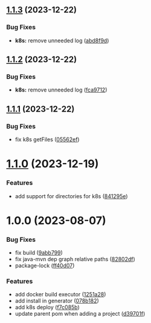 ## [1.1.3](https://github.com/dubemarcantoine/nx-dev-tools/compare/k8s/v1.1.2...k8s/v1.1.3) (2023-12-22)


### Bug Fixes

* **k8s:** remove unneeded log ([abd8f9d](https://github.com/dubemarcantoine/nx-dev-tools/commit/abd8f9d9d82b1834dc1ec56be185a511cab68b4a))

## [1.1.2](https://github.com/dubemarcantoine/nx-dev-tools/compare/k8s/v1.1.1...k8s/v1.1.2) (2023-12-22)


### Bug Fixes

* **k8s:** remove unneeded log ([fca9712](https://github.com/dubemarcantoine/nx-dev-tools/commit/fca97125035a77e5b7b218e70ea07f12580dcada))

## [1.1.1](https://github.com/dubemarcantoine/nx-dev-tools/compare/k8s/v1.1.0...k8s/v1.1.1) (2023-12-22)


### Bug Fixes

* fix k8s getFiles ([05562ef](https://github.com/dubemarcantoine/nx-dev-tools/commit/05562ef0fe21cfca13212f757c4dcccd2f305f8f))

# [1.1.0](https://github.com/dubemarcantoine/nx-dev-tools/compare/k8s/v1.0.0...k8s/v1.1.0) (2023-12-19)


### Features

* add support for directories for k8s ([841295e](https://github.com/dubemarcantoine/nx-dev-tools/commit/841295e10f8b8b1aa5f4242d3642f9ede116ff95))

# 1.0.0 (2023-08-07)


### Bug Fixes

* fix build ([9abb799](https://github.com/dubemarcantoine/nx-dev-tools/commit/9abb7993147750c0f14514eae21bcd51f86e97d5))
* fix java-mvn dep graph relative paths ([82802df](https://github.com/dubemarcantoine/nx-dev-tools/commit/82802dfea9ec4c2e910c42a1dcabdf4ebf111c7f))
* package-lock ([ff40d07](https://github.com/dubemarcantoine/nx-dev-tools/commit/ff40d07ce36ebe523662b9ff4775d36a275ddde0))


### Features

* add docker build executor ([1251a28](https://github.com/dubemarcantoine/nx-dev-tools/commit/1251a28925fa3435ac1d75da7fe323c370296f02))
* add install in generator ([078b182](https://github.com/dubemarcantoine/nx-dev-tools/commit/078b182d64500c9bf9ef6f927223ab55d00838c7))
* add k8s deploy ([f7c085b](https://github.com/dubemarcantoine/nx-dev-tools/commit/f7c085b2b2c5793ee0a12c608311e2c96447a7b4))
* update parent pom when adding a project ([d39701f](https://github.com/dubemarcantoine/nx-dev-tools/commit/d39701f3a1252c64f0b78c10da2023a179fe1592))

